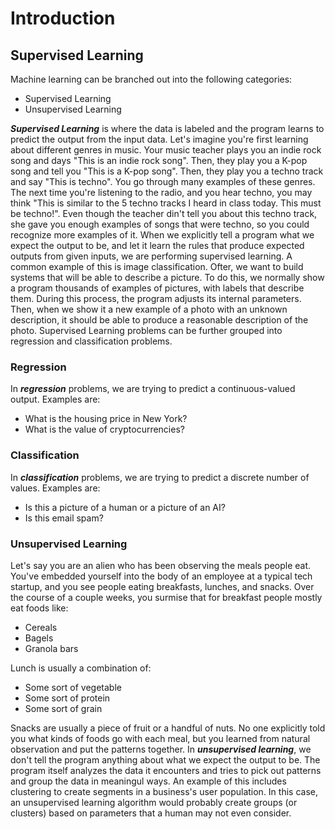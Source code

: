 # Introduction

## Supervised Learning

Machine learning can be branched out into the following categories:

- Supervised Learning
- Unsupervised Learning

***Supervised Learning*** is where the data is labeled and the program learns to predict the output from the input data.
Let's imagine you're first learning about different genres in music. Your music teacher plays you an indie rock song and days "This is an indie rock song". Then, they play you a K-pop song and tell you "This is a K-pop song". Then, they play you a techno track and say "This is techno". You go through many examples of these genres.
The next time you're listening to the radio, and you hear techno, you may think "This is similar to the 5 techno tracks I heard in class today. This must be techno!".
Even though the teacher din't tell you about this techno track, she gave you enough examples of songs that were techno, so you could recognize more examples of it.
When we explicitly tell a program what we expect the output to be, and let it learn the rules that produce expected outputs from given inputs, we are performing supervised learning.
A common example of this is image classification. Ofter, we want to build systems that will be able to describe a picture. To do this, we normally show a program thousands of examples of pictures, with labels that describe them. During this process, the program adjusts its internal parameters. Then, when we show it a new example of a photo with an unknown description, it should be able to produce a reasonable description of the photo.
Supervised Learning problems can be further grouped into regression and classification problems.

### Regression

In ***regression*** problems, we are trying to predict a continuous-valued output. Examples are:

- What is the housing price in New York?
- What is the value of cryptocurrencies?

### Classification

In ***classification*** problems, we are trying to predict a discrete number of values. Examples are:

- Is this a picture of a human or a picture of an AI?
- Is this email spam?

### Unsupervised Learning

Let's say you are an alien who has been observing the meals people eat. You've embedded yourself into the body of an employee at a typical tech startup, and you see people eating breakfasts, lunches, and snacks. Over the course of a couple weeks, you surmise that for breakfast people mostly eat foods like:

- Cereals
- Bagels
- Granola bars

Lunch is usually a combination of:

- Some sort of vegetable
- Some sort of protein
- Some sort of grain

Snacks are usually a piece of fruit or a handful of nuts. No one explicitly told you what kinds of foods go with each meal, but you learned from natural observation and put the patterns together. In ***unsupervised learning***, we don't tell the program anything about what we expect the output to be. The program itself analyzes the data it encounters and tries to pick out patterns and group the data in meaningul ways.
An example of this includes clustering to create segments in a business's user population. In this case, an unsupervised learning algorithm would probably create groups (or clusters) based on parameters that a human may not even consider.